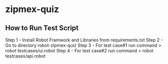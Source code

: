 # zipmex-quiz
## How to Run Test Script
Step 1 - Install Robot Framwork and Libraries from requirements.txt
Step 2 - Go to directory robot-zipmex-quiz
Step 3 - For test case#1 run command > robot testcases/ui.robot
Step 4 - For test case#2 run command > robot testcases/api.robot
